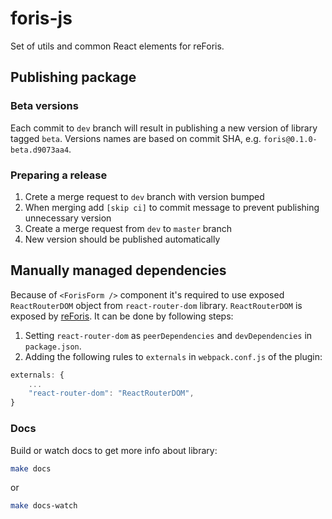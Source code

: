 # foris-js

Set of utils and common React elements for reForis.

## Publishing package

### Beta versions

Each commit to `dev` branch will result in publishing a new version of library
tagged `beta`. Versions names are based on commit SHA, e.g.
`foris@0.1.0-beta.d9073aa4`.

### Preparing a release

1. Crete a merge request to `dev` branch with version bumped
2. When merging add `[skip ci]` to commit message to prevent publishing
   unnecessary version
3. Create a merge request from `dev` to `master` branch
4. New version should be published automatically

## Manually managed dependencies

Because of `<ForisForm />` component it's required to use exposed
`ReactRouterDOM` object from `react-router-dom` library. `ReactRouterDOM` is
exposed by
[reForis](https://gitlab.labs.nic.cz/turris/reforis/reforis/blob/master/js/webpack.config.js).
It can be done by following steps:

1. Setting `react-router-dom` as `peerDependencies` and `devDependencies` in
   `package.json`.
2. Adding the following rules to `externals` in `webpack.conf.js` of the plugin:

```js
externals: {
    ...
    "react-router-dom": "ReactRouterDOM",
}
```

### Docs

Build or watch docs to get more info about library:

```bash
make docs
```

or

```bash
make docs-watch
```
